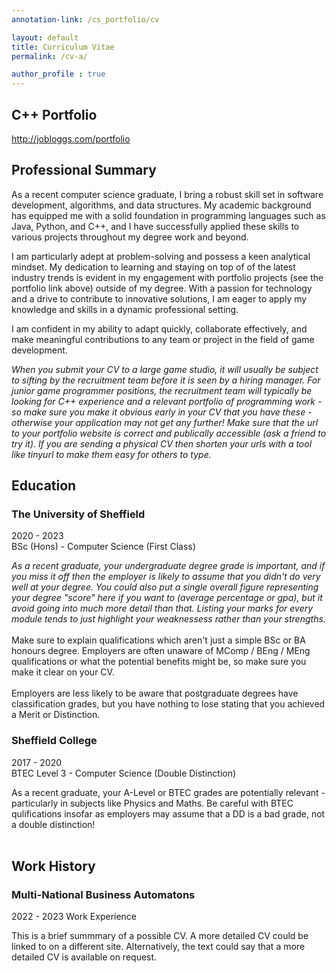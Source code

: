 ```yaml
---
annotation-link: /cs_portfolio/cv

layout: default
title: Curriculum Vitae
permalink: /cv-a/

author_profile : true
---
```


## C++ Portfolio
<a href="https://sumo-digital-academy.github.io/cs_portfolio">http://jobloggs.com/portfolio</href>

## Professional Summary
As a recent computer science graduate, I bring a robust skill set in software development, algorithms, and data structures. My academic background has equipped me with a solid foundation in programming languages such as Java, Python, and <span class="text-highlight">C++</span>, and I have successfully applied these skills to various projects throughout my degree work and beyond. 

I am particularly adept at problem-solving and possess a keen analytical mindset. My dedication to learning and staying on top of of the latest industry trends is evident in my engagement with <span class="text-highlight">portfolio projects</span> (see the portfolio link above) outside of my degree. With a passion for technology and a drive to contribute to innovative solutions, I am eager to apply my knowledge and skills in a dynamic professional setting. 

I am confident in my ability to adapt quickly, collaborate effectively, and make meaningful contributions to any team or project in the field of game development.

<span class="annotate-highlight">
<i>When you submit your CV to a large game studio, it will usually be subject to sifting by the recruitment team before it is seen by a hiring manager. For junior game programmer positions, the recruitment team will typically be looking for C++ experience and a relevant portfolio of programming work - so make sure you make it obvious early in your CV that you have these - otherwise your application may not get any further! Make sure that the url to your portfolio website is correct and publically accessible (ask a friend to try it). If you are sending a physical CV then shorten your urls with a tool like tinyurl to make them easy for others to type.</i>
</span>

## Education
### The University of Sheffield
2020 - 2023  
BSc (Hons) - Computer Science (First Class)

<span class="annotate-highlight">
<i>As a recent graduate, your undergraduate degree grade is important, and if you miss it off then the employer is likely to assume that you didn't do very well at your degree. You could also put a single overall figure representing your degree "score" here if you want to (average percentage or gpa), but it avoid going into much more detail than that. Listing your marks for every module tends to just highlight your weaknessess rather than your strengths.</i>
<br>
<br>
Make sure to explain qualifications which aren't just a simple BSc or BA honours degree. Employers are often unaware of MComp / BEng / MEng qualifications or what the potential benefits might be, so make sure you make it clear on your CV.
<br>
<br>
Employers are less likely to be aware that postgraduate degrees have classification grades, but you have nothing to lose stating that you achieved a Merit or Distinction. 
<br>
</span>

### Sheffield College
2017 - 2020  
BTEC Level 3 - Computer Science (Double Distinction)

<div class="annotate-highlight">
As a recent graduate, your A-Level or BTEC grades are potentially relevant - particularly in subjects like Physics and Maths. Be careful with BTEC qulifications insofar as employers may assume that a DD is a bad grade, not a double distinction!
</div>
<br>

## Work History
### Multi-National Business Automatons
2022 - 2023
Work Experience

<div class="annotate-highlight">
This is a brief summmary of a possible CV. A more detailed CV could be linked to on a different site. Alternatively, the text could say that a more detailed CV is available on request.
</div>
